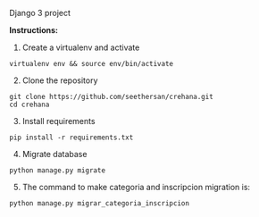 Django 3 project

**Instructions:**
1. Create a virtualenv and activate

```
virtualenv env && source env/bin/activate
```

2. Clone the repository

```
git clone https://github.com/seethersan/crehana.git
cd crehana
```

3. Install requirements

```
pip install -r requirements.txt
```

4. Migrate database
```
python manage.py migrate
```

5. The command to make categoria and inscripcion migration is:
```
python manage.py migrar_categoria_inscripcion
```